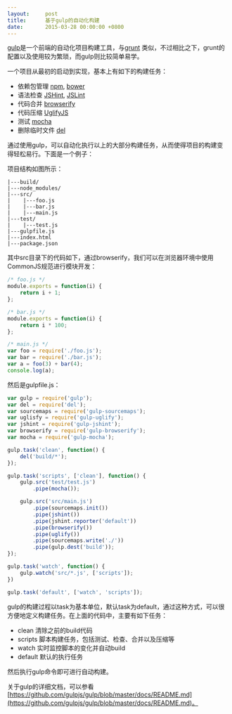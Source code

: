 ```yaml
---
layout:     post
title:      基于gulp的自动化构建
date:       2015-03-28 00:00:00 +0800
---
```


[gulp](http://gulpjs.com/)是一个前端的自动化项目构建工具，与[grunt](http://gruntjs.com/)
类似，不过相比之下，grunt的配置以及使用较为繁琐，而gulp则比较简单易学。

一个项目从最初的启动到实现，基本上有如下的构建任务：

- 依赖包管理 [npm](https://www.npmjs.com/), [bower](http://bower.io/)
- 语法检查 [JSHint](https://github.com/jshint/jshint), [JSLint](https://github.com/douglascrockford/JSLint)
- 代码合并 [browserify](http://browserify.org/)
- 代码压缩 [UglifyJS](https://github.com/mishoo/UglifyJS)
- 测试 [mocha](http://mochajs.org/)
- 删除临时文件 [del](https://github.com/sindresorhus/del)

通过使用gulp，可以自动化执行以上的大部分构建任务，从而使得项目的构建变得轻松易行。下面是一个例子：

项目结构如图所示：

```
|---build/
|---node_modules/
|---src/
|    |---foo.js
|    |---bar.js
|    |---main.js
|---test/
|    |---test.js
|---gulpfile.js
|---index.html
|---package.json
```

其中src目录下的代码如下，通过browserify，我们可以在浏览器环境中使用CommonJS规范进行模块开发：

```javascript
/* foo.js */
module.exports = function(i) {
	return i + 1;
};

/* bar.js */
module.exports = function(i) {
	return i * 100;
};

/* main.js */
var foo = require('./foo.js');
var bar = require('./bar.js');
var a = foo(3) + bar(4);
console.log(a);
```

然后是gulpfile.js：

```javascript
var gulp = require('gulp');
var del = require('del');
var sourcemaps = require('gulp-sourcemaps');
var uglisfy = require('gulp-uglify');
var jshint = require('gulp-jshint');
var browserify = require('gulp-browserify');
var mocha = require('gulp-mocha');

gulp.task('clean', function() {
    del('build/*');
});

gulp.task('scripts', ['clean'], function() {
    gulp.src('test/test.js')
        .pipe(mocha());

    gulp.src('src/main.js')
        .pipe(sourcemaps.init())
        .pipe(jshint())
        .pipe(jshint.reporter('default'))
        .pipe(browserify())
        .pipe(uglify())
        .pipe(sourcemaps.write('./'))
        .pipe(gulp.dest('build'));
});

gulp.task('watch', function() {
    gulp.watch('src/*.js', ['scripts']);
})

gulp.task('default', ['watch', 'scripts']);
```

gulp的构建过程以task为基本单位，默认task为default，通过这种方式，可以很方便地定义构建任务。在上面的代码中，主要有如下任务：

- clean 清除之前的build代码
- scripts 脚本构建任务，包括测试、检查、合并以及压缩等
- watch 实时监控脚本的变化并自动build
- default 默认的执行任务

然后执行gulp命令即可进行自动构建。

关于gulp的详细文档，可以参看[https://github.com/gulpjs/gulp/blob/master/docs/README.md](https://github.com/gulpjs/gulp/blob/master/docs/README.md)。
